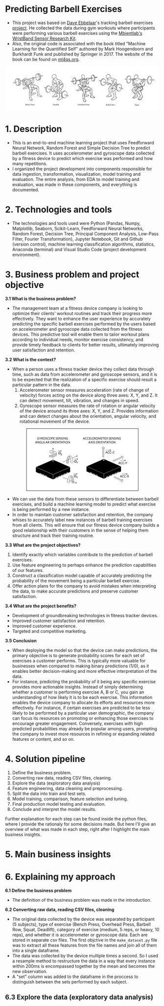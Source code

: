 # Predicting Barbell Exercises
- This project was based on [Dave Ebbelaar](https://github.com/daveebbelaar)'s tracking barbell exercises [project](https://github.com/daveebbelaar/tracking-barbell-exercises). He collected the data during gym workouts where participants were performing various barbell exercises using the [Mbientlab's WristBand Sensor Research Kit](https://mbientlab.com/).
- Also, the original code is associated with the book titled "Machine Learning for the Quantified Self" authored by Mark Hoogendoorn and Burkhardt Funk and published by Springer in 2017. The website of the book can be found on [ml4qs.org](https://ml4qs.org/).
  
<p align="center">
<img src="images/Basic Barbell Exercises.png"/>
</p>

# 1. Description
- This is an end-to-end machine learning project that uses Feedforward Neural Network, Random Forest and Simple Decision Tree to predict barbell exercises. It uses accelerometer and gyroscope data collected by a fitness device to predict which exercise was performed and how many repetitions.
- I organized the project development into components responsible for data ingestion, transformation, visualization, model training and evaluation. The entire analysis, from EDA to model training and evaluation, was made in these components, and everything is documented.

# 2. Technologies and tools
- The technologies and tools used were Python (Pandas, Numpy, Matplotlib, Seaborn, Scikit-Learn, Feedforward Neural Networks, Random Forest, Decision Tree, Principal Component Analysis, Low-Pass Filter, Fourier Transformation), Jupyter Notebook, Git and Github (version control), machine learning classification algorithms, statistics, Anaconda (terminal) and Visual Studio Code (project development environment).

# 3. Business problem and project objective

**3.1 What is the business problem?**
- The management team at a fitness device company  is looking to optimize their clients' workout routines and track their progress more effectively. They want to enhance the user experience by accurately predicting the specific barbell exercises performed by the users based on accelerometer and gyroscope data collected from the fitness devices. This predictive tool will enable them to tailor workout plans according to individual needs, monitor exercise consistency, and provide timely feedback to clients for better results, ultimately improving user satisfaction and retention.

**3.2 What is the context?**
- When a person uses a fitness tracker device they collect data through time, such as data from accelerometer and gyroscope sensors, and it is to be expected that the realization of a specific exercise should result a particular pattern in the data.
    1. Accelerometer sensor measures acceleration (rate of change of velocity) forces acting on the device along three axes: X, Y, and Z. It can detect movement, tilt, vibration, and changes in speed.
    2. Gyroscope sensor measures the rate of rotation or angular velocity of the device around its three axes: X, Y, and Z. Provides information and can detect changes about the orientation, angular velocity, and rotational movement of the device.

<p align="center">
<img src="images/acc_gyr_illustration.png"/>
</p>

- We can use the data from these sensors to differentiate between barbell exercises, and build a machine learning model to predict what exercise is being performed by a new instance.
- In order to maintain customer satisfaction and retention, the company whises to accurately label new instances of barbell training exercises from all clients. This will ensure that our fitness device company builds a good relationship with their customers in the sense of helping them structure and track their training routine.

**3.3 What are the project objectives?**
1. Identify exactly which variables contribute to the prediction of barbell exercises.
2. Use feature engineering to perhaps enhance the prediction capabilities of our features.
3. Construct a classification model capable of accurately predicting the probability of the movement being a particular barbell exercise.
4. Offer action plans for the company to avoid mistakes when interpreting the data, to make accurate predictions and preserve customer satisfaction.

**3.4 What are the project benefits?**
- Development of groundbreaking technologies in fitness tracker devices.
- Improved customer satisfaction and retention.
- Improved customer experience.
- Targeted and competitive marketing.

**3.5 Conclusion**
- When deploying the model so that the device can make predictions, the primary objective is to generate probability scores for each set of exercises a customer performs. This is typically more valuable for businesses when compared to making binary predictions (1/0), as it enables better decision-making and more effective interpretation of the data.
- For instance, predicting the probability of it being any specific exercise provides more actionable insights. Instead of simply determining whether a customer is performing exercise A, B or C, you gain an understanding of how likely it is to be each exercise. This information enables the device company to allocate its efforts and resources more effectively.  For instance, if certain exercises are predicted to be less likely to be performed by a particular user demographic, the company can focus its resources on promoting or enhancing those exercises to encourage greater engagement. Conversely, exercises with high predicted probabilities may already be popular among users, prompting the company to invest more resources in refining or expanding related features or content, and so on.

# 4. Solution pipeline
1. Define the business problem.
2. Converting raw data, reading CSV files, cleaning.
3. Explore the data (exploratory data analysis)
4. Feature engineering, data cleaning and preprocessing.
5. Split the data into train and test sets.
6. Model training, comparison, feature selection and tuning.
7. Final production model testing and evaluation.
8. Conclude and interpret the model results.

Further explanation for each step can be found inside the python files, where I provide the rationaly for some decisions made. But here I'll give an overview of what was made in each step, right after I highlight the main business insights.

# 5. Main business insights


# 6. Explaining my approach

**6.1 Define the business problem**
- The definition of the business problem was made in the introduction.

**6.2 Converting raw data, reading CSV files, cleaning**
- The original data collected by the device was separated by participant (5 subjects), type of exercise (Bench Press, Overhead Press, Barbell Row, Squat, Deadlift), category of exercise (medium, 5 reps, or heavy, 10 reps), and whether it is accelerometer or gyroscope data. Each are stored in separate csv files. The first objctive in the `make_dataset.py` file was to extract all these features from the file names and join all of them into a single dataframe.
- The data was collected by the device multiple times a second. So I used a resample method to restructure the data in a way that every instance within 200ms is encompassed together by the mean and becomes the new observation.
- A "set" column was added to the dataframe in the proccess to distinguish between the sets performed by each subject.

**6.3 Explore the data (exploratory data analysis)**
- 


